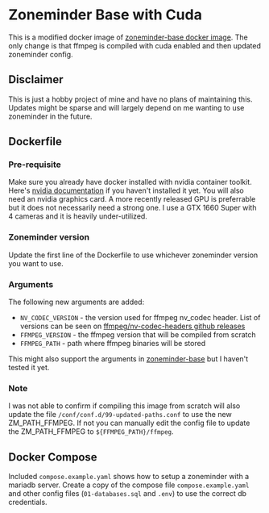 # Zoneminder Base with Cuda

This is a modified docker image of [zoneminder-base docker image](https://github.com/zoneminder-containers/zoneminder-base). The only change is that ffmpeg is compiled with cuda enabled and then updated zoneminder config.

## Disclaimer

This is just a hobby project of mine and have no plans of maintaining this. Updates might be sparse and will largely depend on me wanting to use zoneminder in the future.

## Dockerfile

### Pre-requisite

Make sure you already have docker installed with nvidia container toolkit. Here's [nvidia documentation](https://docs.nvidia.com/datacenter/cloud-native/container-toolkit/latest/install-guide.html) if you haven't installed it yet.
You will also need an nvidia graphics card. A more recently released GPU is preferrable but it does not necessarily need a strong one. I use a GTX 1660 Super with 4 cameras and it is heavily under-utilized.

### Zoneminder version

Update the first line of the Dockerfile to use whichever zoneminder version you want to use.

### Arguments
The following new arguments are added:
 - `NV_CODEC_VERSION` - the version used for ffmpeg nv_codec header. List of versions can be seen on [ffmpeg/nv-codec-headers github releases](https://github.com/FFmpeg/nv-codec-headers/releases/)
 - `FFMPEG_VERSION` - the ffmpeg version that will be compiled from scratch
 - `FFMPEG_PATH` - path where ffmpeg binaries will be stored

This might also support the arguments in [zoneminder-base](https://github.com/zoneminder-containers/zoneminder-base) but I haven't tested it yet.

### Note

I was not able to confirm if compiling this image from scratch will also update the file `/conf/conf.d/99-updated-paths.conf` to use the new ZM_PATH_FFMPEG. If not you can manually edit the config file to update the ZM_PATH_FFMPEG to `${FFMPEG_PATH}/ffmpeg`.

## Docker Compose

Included `compose.example.yaml` shows how to setup a zoneminder with a mariadb server. Create a copy of the compose file `compose.example.yaml` and other config files (`01-databases.sql` and `.env`) to use the correct db credentials.
